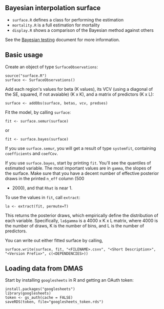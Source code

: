 ## Bayesian interpolation surface

* `surface.R` defines a class for performing the estimation
* `mortality.R` is a full estimation for mortality
* `display.R` shows a comparison of the Bayesian method against others

See the [Bayesian testing](https://docs.google.com/document/d/1g_3ukCzndYphH5OKTe-WO7ApeTW8FvwinJ_oVU2cFq4/edit?usp=sharing) document for more information.

## Basic usage

Create an object of type `SurfaceObservations`:
```
source("surface.R")
surface <- SurfaceObservations()
```

Add each region's values for beta (K values), its VCV (using a diagonal of the SE, squared, if not avaiable) (K x K), and a matrix of predictors (K x L):
```
surface <- addObs(surface, betas, vcv, predses)
```

Fit the model, by calling `surface`:
```
fit <- surface.semur(surface)
```
or
```
fit <- surface.bayes(surface)
```

If you use `surface.semur`, you will get a result of type
`systemfit`, containing `coefficients` and `coefCov`.

If you use `surface.bayes`, start by printing `fit`.  You'll see the
quantiles of estimated variable.  The most important values are in
`gamma`, the slopes of the surface.  Make sure that you have a decent
number of effective posterior draws in the printed `n_eff` column (500
- 2000), and that `Rhat` is near 1.

To use the values in `fit`, call `extract`:
```
la <- extract(fit, permute=T)
```

This returns the posterior draws, which empirically define the
distribution of each variable.  Specifically, `la$gamma` is a 4000 x K
x L matrix, where 4000 is the number of draws, K is the number of
bins, and L is the number of predictors.

You can write out either fitted surface by calling,
```
surface.write(surface, fit, "<FILENAME>.csvv", "<Short Description>", "<Version Prefix>", c(<DEPENDENCIES>))
```

## Loading data from DMAS

Start by installing `googlesheets` in R and getting an OAuth token:

```
install.packages("googlesheets")
library(googlesheets)
token <- gs_auth(cache = FALSE)
saveRDS(token, file="googlesheets_token.rds")
```